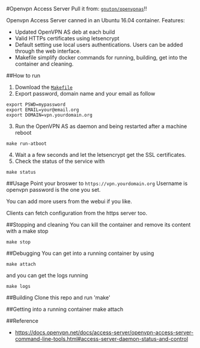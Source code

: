 #Openvpn Access Server
Pull it from: [`gnuton/openvpnas`](https://hub.docker.com/r/gnuton/openvpnas/)!!

Openvpn Access Server canned in an Ubuntu 16.04 container.
Features:
* Updated OpenVPN AS deb at each build
* Valid HTTPs certificates using letsencrypt
* Default setting use local users authentications. Users can be added through the web interface.
* Makefile simplify docker commands for running, building, get into the container and cleaning. 

##How to run
1. Download the  [`Makefile`](https://raw.githubusercontent.com/gnuton/docker-openvpnas/master/Makefile)
2. Export password, domain name and your email as follow 
```
export PSWD=mypassword
export EMAIL=your@email.org
export DOMAIN=vpn.yourdomain.org
```
3. Run the OpenVPN AS as daemon and being restarted after a machine reboot
```
make run-atboot
```
4. Wait a a few seconds and let the letsencrypt get the SSL certificates.
5. Check the status of the service with 
```
make status
```


##Usage
Point your broswer to ```https://vpn.yourdomain.org```
Username is openvpn password is the one you set.

You can add more users from the webui if you like.

Clients can fetch configuration from the https server too.

##Stopping and cleaning 
You can kill the container and remove its content with a make stop
```
make stop
```

##Debugging
You can get into a running container by using
```
make attach
```
and you can get the logs running
```
make logs
```

##Building
Clone this repo and run 'make'

##Getting into a running container
make attach

##Reference
* https://docs.openvpn.net/docs/access-server/openvpn-access-server-command-line-tools.html#access-server-daemon-status-and-control

